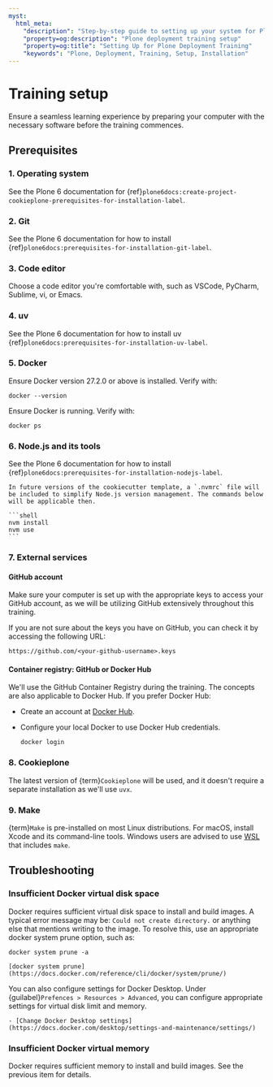 ```yaml
---
myst:
  html_meta:
    "description": "Step-by-step guide to setting up your system for Plone deployment training"
    "property=og:description": "Plone deployment training setup"
    "property=og:title": "Setting Up for Plone Deployment Training"
    "keywords": "Plone, Deployment, Training, Setup, Installation"
---
```


# Training setup

Ensure a seamless learning experience by preparing your computer with the necessary software before the training commences.

## Prerequisites

### 1. Operating system

See the Plone 6 documentation for {ref}`plone6docs:create-project-cookieplone-prerequisites-for-installation-label`.

### 2. Git

See the Plone 6 documentation for how to install {ref}`plone6docs:prerequisites-for-installation-git-label`.

### 3. Code editor

Choose a code editor you're comfortable with, such as VSCode, PyCharm, Sublime, vi, or Emacs.

### 4. uv

See the Plone 6 documentation for how to install uv {ref}`plone6docs:prerequisites-for-installation-uv-label`.

### 5. Docker

Ensure Docker version 27.2.0 or above is installed. Verify with:

```shell
docker --version
```

Ensure Docker is running. Verify with:

```shell
docker ps
```

### 6. Node.js and its tools

See the Plone 6 documentation for how to install {ref}`plone6docs:prerequisites-for-installation-nodejs-label`.

````{todo}
In future versions of the cookiecutter template, a `.nvmrc` file will be included to simplify Node.js version management. The commands below will be applicable then.

```shell
nvm install
nvm use
```
````

### 7. External services

#### GitHub account

Make sure your computer is set up with the appropriate keys to access your GitHub account,
as we will be utilizing GitHub extensively throughout this training.

If you are not sure about the keys you have on GitHub, you can check it by accessing the following URL:

`https://github.com/<your-github-username>.keys`

#### Container registry: GitHub or Docker Hub

We'll use the GitHub Container Registry during the training. The concepts are also applicable to Docker Hub. If you prefer Docker Hub:

- Create an account at [Docker Hub](https://hub.docker.com/).
- Configure your local Docker to use Docker Hub credentials.

  ```shell
  docker login
  ```

### 8. Cookieplone

The latest version of {term}`Cookieplone` will be used, and it doesn't require a separate installation as we'll use `uvx`.

### 9. Make

{term}`Make` is pre-installed on most Linux distributions. For macOS, install Xcode and its command-line tools. Windows users are advised to use [WSL](https://learn.microsoft.com/en-us/windows/wsl/install) that includes `make`.

## Troubleshooting

### Insufficient Docker virtual disk space

Docker requires sufficient virtual disk space to install and build images. A typical error message may be: `Could not create directory.` or anything else that mentions writing to the image.
To resolve this, use an appropriate docker system prune option, such as:

```shell
docker system prune -a
```

```{seealso}
[docker system prune](https://docs.docker.com/reference/cli/docker/system/prune/)
```

You can also configure settings for Docker Desktop.
Under {guilabel}`Prefences > Resources > Advanced`, you can configure appropriate settings for virtual disk limit and memory.

```{seealso}
- [Change Docker Desktop settings](https://docs.docker.com/desktop/settings-and-maintenance/settings/)
```

### Insufficient Docker virtual memory

Docker requires sufficient memory to install and build images. See the previous item for details.
